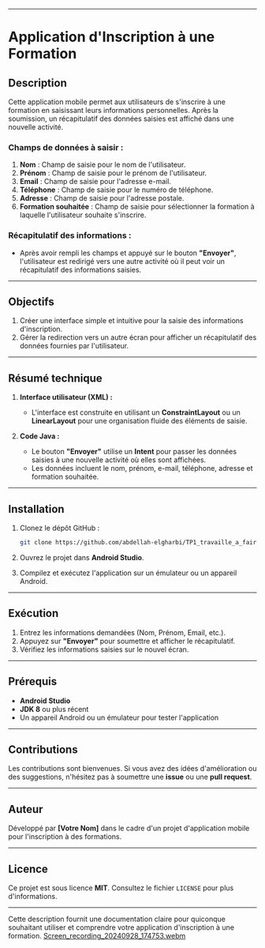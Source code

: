 


---

# **Application d'Inscription à une Formation**

## **Description**

Cette application mobile permet aux utilisateurs de s'inscrire à une formation en saisissant leurs informations personnelles. Après la soumission, un récapitulatif des données saisies est affiché dans une nouvelle activité.

### **Champs de données à saisir :**

1. **Nom** : Champ de saisie pour le nom de l'utilisateur.
2. **Prénom** : Champ de saisie pour le prénom de l'utilisateur.
3. **Email** : Champ de saisie pour l'adresse e-mail.
4. **Téléphone** : Champ de saisie pour le numéro de téléphone.
5. **Adresse** : Champ de saisie pour l'adresse postale.
6. **Formation souhaitée** : Champ de saisie pour sélectionner la formation à laquelle l'utilisateur souhaite s'inscrire.

### **Récapitulatif des informations :**

- Après avoir rempli les champs et appuyé sur le bouton **"Envoyer"**, l'utilisateur est redirigé vers une autre activité où il peut voir un récapitulatif des informations saisies.

---

## **Objectifs**

1. Créer une interface simple et intuitive pour la saisie des informations d'inscription.
2. Gérer la redirection vers un autre écran pour afficher un récapitulatif des données fournies par l'utilisateur.

---

## **Résumé technique**

1. **Interface utilisateur (XML) :**
   - L'interface est construite en utilisant un **ConstraintLayout** ou un **LinearLayout** pour une organisation fluide des éléments de saisie.
   
2. **Code Java :**
   - Le bouton **"Envoyer"** utilise un **Intent** pour passer les données saisies à une nouvelle activité où elles sont affichées.
   - Les données incluent le nom, prénom, e-mail, téléphone, adresse et formation souhaitée.

---

## **Installation**

1. Clonez le dépôt GitHub :
   ```bash
   git clone https://github.com/abdellah-elgharbi/TP1_travaille_a_fairee.git
   ```

2. Ouvrez le projet dans **Android Studio**.

3. Compilez et exécutez l'application sur un émulateur ou un appareil Android.

---

## **Exécution**

1. Entrez les informations demandées (Nom, Prénom, Email, etc.).
2. Appuyez sur **"Envoyer"** pour soumettre et afficher le récapitulatif.
3. Vérifiez les informations saisies sur le nouvel écran.

---

## **Prérequis**

- **Android Studio**
- **JDK 8** ou plus récent
- Un appareil Android ou un émulateur pour tester l'application

---

## **Contributions**

Les contributions sont bienvenues. Si vous avez des idées d'amélioration ou des suggestions, n'hésitez pas à soumettre une **issue** ou une **pull request**.

---

## **Auteur**

Développé par **[Votre Nom]** dans le cadre d'un projet d'application mobile pour l'inscription à des formations.

---

## **Licence**

Ce projet est sous licence **MIT**. Consultez le fichier `LICENSE` pour plus d'informations.

---

Cette description fournit une documentation claire pour quiconque souhaitant utiliser et comprendre votre application d'inscription à une formation.
[Screen_recording_20240928_174753.webm](https://github.com/user-attachments/assets/84bed9a0-1a3f-47c5-930e-074d16aa06c7)
